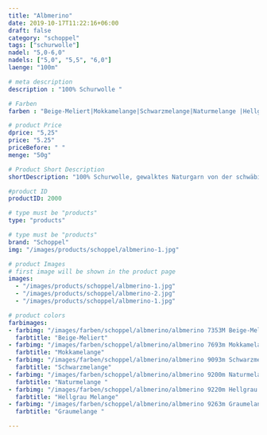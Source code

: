 ```yaml
---
title: "Albmerino"
date: 2019-10-17T11:22:16+06:00
draft: false
category: "schoppel"
tags: ["schurwolle"]
nadel: "5,0-6,0"
nadels: ["5,0", "5,5", "6,0"] 
laenge: "100m"	

# meta description
description : "100% Schurwolle "

# Farben
farben : "Beige-Meliert|Mokkamelange|Schwarzmelange|Naturmelange |Hellgrau Melange|Graumelange"

# product Price
dprice: "5,25"
price: "5.25"
priceBefore: " "
menge: "50g"

# Product Short Description
shortDescription: "100% Schurwolle, gewalktes Naturgarn von der schwäbischen Alb"

#product ID
productID: 2000

# type must be "products"
type: "products"

# type must be "products"
brand: "Schoppel"
img: "/images/products/schoppel/albmerino-1.jpg"   

# product Images
# first image will be shown in the product page
images:
  - "/images/products/schoppel/albmerino-1.jpg"
  - "/images/products/schoppel/albmerino-2.jpg"
  - "/images/products/schoppel/albmerino-1.jpg"

# product colors
farbimages:
- farbimg: "/images/farben/schoppel/albmerino/albmerino 7353M Beige-Meliert.jpg"	
  farbtitle: "Beige-Meliert"
- farbimg: "/images/farben/schoppel/albmerino/albmerino 7693m Mokkamelange.jpg"	
  farbtitle: "Mokkamelange"
- farbimg: "/images/farben/schoppel/albmerino/albmerino 9093m Schwarzmelange.jpg"	
  farbtitle: "Schwarzmelange"
- farbimg: "/images/farben/schoppel/albmerino/albmerino 9200m Naturmelange .jpg"	
  farbtitle: "Naturmelange "
- farbimg: "/images/farben/schoppel/albmerino/albmerino 9220m Hellgrau Melange.jpg"	
  farbtitle: "Hellgrau Melange"
- farbimg: "/images/farben/schoppel/albmerino/albmerino 9263m Graumelange .jpg"	
  farbtitle: "Graumelange "

---
```



